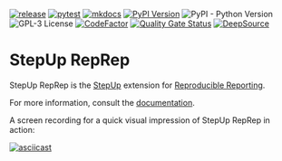 [![release](https://github.com/reproducible-reporting/stepup-reprep/actions/workflows/release.yaml/badge.svg)](https://github.com/reproducible-reporting/stepup-reprep/actions/workflows/release.yaml)
[![pytest](https://github.com/reproducible-reporting/stepup-reprep/actions/workflows/pytest.yaml/badge.svg)](https://github.com/reproducible-reporting/stepup-reprep/actions/workflows/pytest.yaml)
[![mkdocs](https://github.com/reproducible-reporting/stepup-reprep/actions/workflows/mkdocs.yaml/badge.svg)](https://github.com/reproducible-reporting/stepup-reprep/actions/workflows/mkdocs.yaml)
[![PyPI Version](https://img.shields.io/pypi/v/stepup-reprep)](https://pypi.org/project/stepup-reprep/)
![PyPI - Python Version](https://img.shields.io/pypi/pyversions/stepup-reprep)
![GPL-3 License](https://img.shields.io/github/license/reproducible-reporting/stepup-reprep)
[![CodeFactor](https://www.codefactor.io/repository/github/tovrstra/stepup-reprep/badge)](https://www.codefactor.io/repository/github/tovrstra/stepup-reprep)
[![Quality Gate Status](https://sonarcloud.io/api/project_badges/measure?project=reproducible-reporting_stepup-reprep&metric=alert_status)](https://sonarcloud.io/summary/new_code?id=reproducible-reporting_stepup-reprep)
[![DeepSource](https://app.deepsource.com/gh/reproducible-reporting/stepup-reprep.svg/?label=code+coverage&show_trend=true&token=4JwJJ5kVvxh83bIvV7LRbH_y)](https://app.deepsource.com/gh/reproducible-reporting/stepup-reprep/)

# StepUp RepRep

StepUp RepRep is the [StepUp](https://github.com/reproducible-reporting/stepup-core) extension for [Reproducible Reporting](https://github.com/reproducible-reporting).

For more information, consult the [documentation](http://reproducible-reporting.github.io/stepup-reprep).

A screen recording for a quick visual impression of StepUp RepRep in action:

[![asciicast](https://asciinema.org/a/656515.svg)](https://asciinema.org/a/656515)
